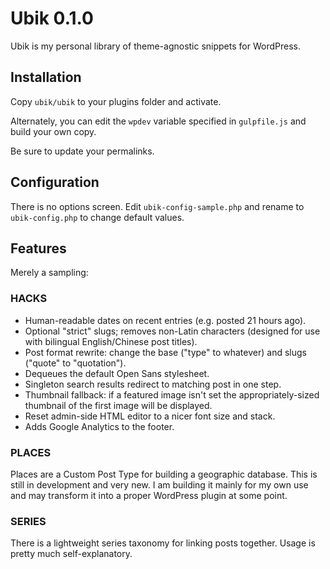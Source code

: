 # Ubik 0.1.0

Ubik is my personal library of theme-agnostic snippets for WordPress.

## Installation

Copy `ubik/ubik` to your plugins folder and activate.

Alternately, you can edit the `wpdev` variable specified in `gulpfile.js` and build your own copy.

Be sure to update your permalinks.

## Configuration

There is no options screen. Edit `ubik-config-sample.php` and rename to `ubik-config.php` to change default values.

## Features

Merely a sampling:

### HACKS

* Human-readable dates on recent entries (e.g. posted 21 hours ago).
* Optional "strict" slugs; removes non-Latin characters (designed for use with bilingual English/Chinese post titles).
* Post format rewrite: change the base ("type" to whatever) and slugs ("quote" to "quotation").
* Dequeues the default Open Sans stylesheet.
* Singleton search results redirect to matching post in one step.
* Thumbnail fallback: if a featured image isn't set the appropriately-sized thumbnail of the first image will be displayed.
* Reset admin-side HTML editor to a nicer font size and stack.
* Adds Google Analytics to the footer.

### PLACES

Places are a Custom Post Type for building a geographic database. This is still in development and very new. I am building it mainly for my own use and may transform it into a proper WordPress plugin at some point.

### SERIES

There is a lightweight series taxonomy for linking posts together. Usage is pretty much self-explanatory.
